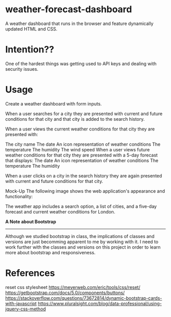 # weather-forecast-dashboard

A weather dashboard that runs in the browser and feature dynamically updated HTML and CSS.

# Intention??
One of the hardest things was getting used to API keys and dealing with security issues. 

# Usage

Create a weather dashboard with form inputs.

When a user searches for a city they are presented with current and future conditions for that city and that city is added to the search history.

When a user views the current weather conditions for that city they are presented with:

The city name
The date
An icon representation of weather conditions
The temperature
The humidity
The wind speed
When a user views future weather conditions for that city they are presented with a 5-day forecast that displays:
The date
An icon representation of weather conditions
The temperature
The humidity

When a user clicks on a city in the search history they are again presented with current and future conditions for that city.

Mock-Up
The following image shows the web application's appearance and functionality:

The weather app includes a search option, a list of cities, and a five-day forecast and current weather conditions for London.

__A Note about Bootstrap__
_____________________________

Although we studied bootstrap in class, the implications of classes and versions are just becomming apparent to me by working with it. I need to work further with the classes and versions on this project in order to learn more about bootstrap and responsiveness. 

# References 
reset css stylesheet
https://meyerweb.com/eric/tools/css/reset/
https://getbootstrap.com/docs/5.0/components/buttons/
https://stackoverflow.com/questions/73672814/dynamic-bootstrap-cards-with-javascript
https://www.pluralsight.com/blog/data-professional/using-jquery-css-method
